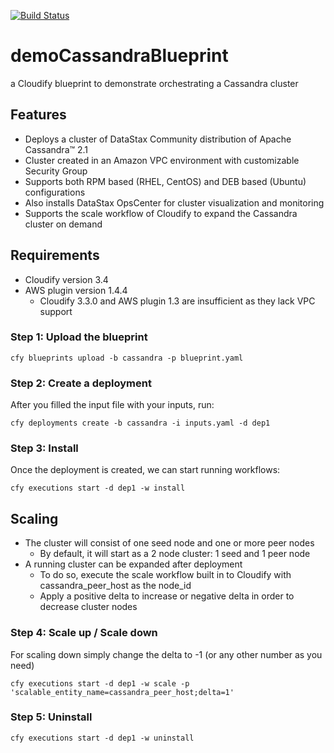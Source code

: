 [![Build Status](https://circleci.com/gh/cloudify-examples/cassandra-blueprint.svg?style=shield&circle-token=:circle-token)](https://circleci.com/gh/cloudify-examples/cassandra-blueprint)

# demoCassandraBlueprint
a Cloudify blueprint to demonstrate orchestrating a Cassandra cluster

## Features
* Deploys a cluster of DataStax Community distribution of Apache Cassandra™ 2.1
* Cluster created in an Amazon VPC environment with customizable Security Group
* Supports both RPM based (RHEL, CentOS) and DEB based (Ubuntu) configurations
* Also installs DataStax OpsCenter for cluster visualization and monitoring
* Supports the scale workflow of Cloudify to expand the Cassandra cluster on demand

## Requirements
* Cloudify version 3.4
* AWS plugin version 1.4.4
  * Cloudify 3.3.0 and AWS plugin 1.3 are insufficient as they lack VPC support

### Step 1: Upload the blueprint

`cfy blueprints upload -b cassandra -p blueprint.yaml`

### Step 2: Create a deployment

After you filled the input file with your inputs, run:

`cfy deployments create -b cassandra -i inputs.yaml -d dep1`

### Step 3: Install

Once the deployment is created, we can start running workflows:

`cfy executions start -d dep1 -w install`

## Scaling
* The cluster will consist of one seed node and one or more peer nodes
  * By default, it will start as a 2 node cluster: 1 seed and 1 peer node
* A running cluster can be expanded after deployment
  * To do so, execute the scale workflow built in to Cloudify with cassandra_peer_host as the node_id
  * Apply a positive delta to increase or negative delta in order to decrease cluster nodes

### Step 4: Scale up / Scale down

For scaling down simply change the delta to -1 (or any other number as you need)

`cfy executions start -d dep1 -w scale -p 'scalable_entity_name=cassandra_peer_host;delta=1'`

### Step 5: Uninstall

`cfy executions start -d dep1 -w uninstall`
